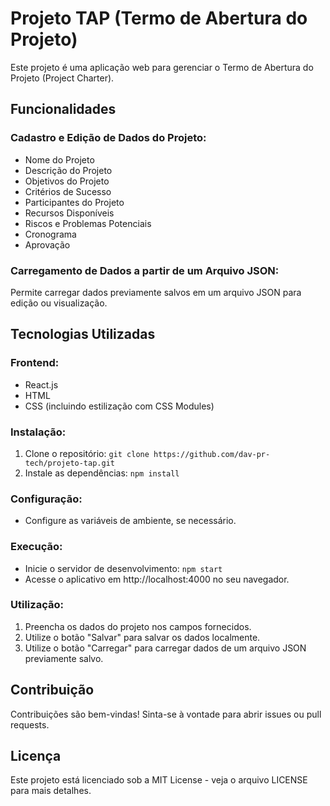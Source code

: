 # Projeto TAP (Termo de Abertura do Projeto)

Este projeto é uma aplicação web para gerenciar o Termo de Abertura do Projeto (Project Charter).

## Funcionalidades

### Cadastro e Edição de Dados do Projeto:

- Nome do Projeto
- Descrição do Projeto
- Objetivos do Projeto
- Critérios de Sucesso
- Participantes do Projeto
- Recursos Disponíveis
- Riscos e Problemas Potenciais
- Cronograma
- Aprovação

### Carregamento de Dados a partir de um Arquivo JSON:

Permite carregar dados previamente salvos em um arquivo JSON para edição ou visualização.

## Tecnologias Utilizadas

### Frontend:

- React.js
- HTML
- CSS (incluindo estilização com CSS Modules)


### Instalação:

1. Clone o repositório: `git clone https://github.com/dav-pr-tech/projeto-tap.git`
2. Instale as dependências: `npm install`

### Configuração:

- Configure as variáveis de ambiente, se necessário.

### Execução:

- Inicie o servidor de desenvolvimento: `npm start`
- Acesse o aplicativo em http://localhost:4000 no seu navegador.

### Utilização:

1. Preencha os dados do projeto nos campos fornecidos.
2. Utilize o botão "Salvar" para salvar os dados localmente.
3. Utilize o botão "Carregar" para carregar dados de um arquivo JSON previamente salvo.

## Contribuição

Contribuições são bem-vindas! Sinta-se à vontade para abrir issues ou pull requests.

## Licença

Este projeto está licenciado sob a MIT License - veja o arquivo LICENSE para mais detalhes.

